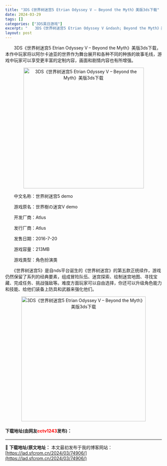 ```yaml
---
title: "3DS《世界树迷宫5 Etrian Odyssey V – Beyond the Myth》美版3ds下载"
date: 2024-03-29
tags: []
categories: ["3DS英日游戏"]
excerpt: "　　3DS《世界树迷宫5 Etrian Odyssey V &ndash; Beyond the Myth》美版3ds下载，本作中玩家将以阿尔卡迪亚的世界作为舞台展开和各种不同的种族的故事毛线，游戏中玩家可以享受更丰富的定制内容，画面和剧情内容也有所增强。 　　中文名称：世界树迷宫5 demo 　　&hellip;"
layout: post
---
```


 <p>　　3DS《世界树迷宫5 Etrian Odyssey V &ndash; Beyond the Myth》美版3ds下载，本作中玩家将以阿尔卡迪亚的世界作为舞台展开和各种不同的种族的故事毛线，游戏中玩家可以享受更丰富的定制内容，画面和剧情内容也有所增强。</p> <p align="center"><img align="" border="0" src="https://lad.sfcrom.cn/wp-content/uploads/2024/03/20240329_660631f1bfa83.jpg" width="387" alt="3DS《世界树迷宫5 Etrian Odyssey V – Beyond the Myth》美版3ds下载" /></p> <p>　　中文名称：世界树迷宫5 demo</p> <p>　　游戏原名：世界樹の迷宮V demo</p> <p>　　开发厂商：Atlus</p> <p>　　发行厂商：Atlus</p> <p>　　发售日期：2016-7-20</p> <p>　　游戏容量：213MB</p> <p>　　游戏类型：角色扮演类</p> <p>　　《世界树迷宫5》是自nds平台诞生的《世界树迷宫》的第五款正统续作，游戏仍然保留了系列的经典要素，组成冒险队伍、迷宫探索、绘制迷宫地图、寻找宝藏、完成任务、挑战强敌等。难度方面玩家可以自由选择，你还可以升级角色能力和技能、给他们装备上防具和武器来强化他们。</p> <p align="center"><img align="" border="0" src="https://lad.sfcrom.cn/wp-content/uploads/2024/03/20240329_660631f22aa55.jpg" width="400" alt="3DS《世界树迷宫5 Etrian Odyssey V – Beyond the Myth》美版3ds下载" /></p> <p><h4>下载地址(由网友<font color="red">cctv1243</font>发布)：</h4></p> 

---
📖 **下载地址/原文地址：** 本文最初发布于我的博客网站：[https://lad.sfcrom.cn/2024/03/74906/](https://lad.sfcrom.cn/2024/03/74906/)
